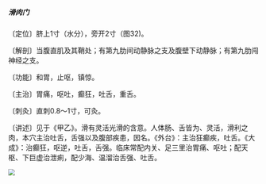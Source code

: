 ##### 滑肉门

〔定位〕脐上1寸（水分），旁开2寸（图32)。

〔解剖〕当腹直肌及其鞘处；有第九肋间动静脉之支及腹壁下动静脉；有第九肋闯神经之支。

〔功能〕和胃，止呕，镇惊。

〔主治〕胃痛，呕吐，癫狂，吐舌，重舌。

〔刺灸〕直刺0.8〜1寸，可灸。

〔讲述〕见于《甲乙》。滑有灵活光滑的含意。人体肠、舌皆为、灵活，滑利之肉，本穴主治吐舌，舌强以及腹部疾患，因名。《外台》：主治狂癫疾，吐舌。《大成》：治癫狂，呕逆，吐舌，舌强。临床常配内关、足三里治胃痛、呕吐；配天枢、下巨虚治泄痢，配少海、温溜治舌强、吐舌。

<img src="./img/图32.jpg" style="zoom:80%;" />
